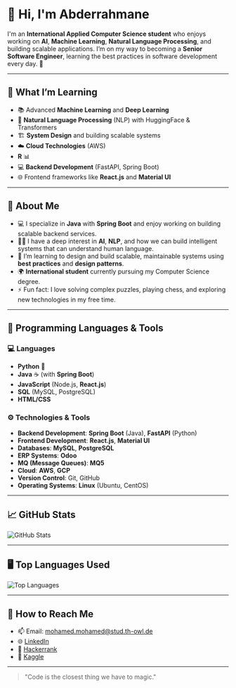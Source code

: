 # 👋 Hi, I'm Abderrahmane

I'm an **International Applied Computer Science student** who enjoys working on **AI**, **Machine Learning**, **Natural Language Processing**, and building scalable applications. I’m on my way to becoming a **Senior Software Engineer**, learning the best practices in software development every day. 🚀

---

## 🌱 What I’m Learning
- 📚 Advanced **Machine Learning** and **Deep Learning**
- 🧠 **Natural Language Processing** (NLP) with HuggingFace & Transformers
- 🏗️ **System Design** and building scalable systems
- ☁️ **Cloud Technologies** (AWS)
- **R** 📊
- 💻 **Backend Development** (FastAPI, Spring Boot)
- 🌐 Frontend frameworks like **React.js** and **Material UI**

---

## 💬 About Me

- 💻 I specialize in **Java** with **Spring Boot** and enjoy working on building scalable backend services.
- 🧑‍🏫 I have a deep interest in **AI**, **NLP**, and how we can build intelligent systems that can understand human language.
- 🔧 I’m learning to design and build scalable, maintainable systems using **best practices** and **design patterns**.
- 🌍 **International student** currently pursuing my Computer Science degree.
- ⚡ Fun fact: I love solving complex puzzles, playing chess, and exploring new technologies in my free time.

---

## 🔧 Programming Languages & Tools

### 💻 **Languages**
- **Python** 🐍
- **Java** ☕ (with **Spring Boot**)
- **JavaScript** (Node.js, **React.js**)
- **SQL** (MySQL, PostgreSQL)
- **HTML/CSS**

### ⚙️ **Technologies & Tools**
- **Backend Development**: **Spring Boot** (Java), **FastAPI** (Python)
- **Frontend Development**: **React.js**, **Material UI**
- **Databases**: **MySQL**, **PostgreSQL**
- **ERP Systems**: **Odoo**
- **MQ (Message Queues)**: **MQ5**
- **Cloud**: **AWS**, **GCP**
- **Version Control**: Git, GitHub
- **Operating Systems**: **Linux** (Ubuntu, CentOS)

---

## 📈 GitHub Stats

![GitHub Stats](https://github-readme-stats.vercel.app/api?username=Abderrahmanec&show_icons=true&theme=tokyonight)

---

## 🖥️ Top Languages Used

![Top Languages](https://github-readme-stats.vercel.app/api/top-langs/?username=Abderrahmanec&theme=tokyonight&langs_count=5&layout=compact)

---

## 💬 How to Reach Me
- 📫 Email: mohamed.mohamed@stud.th-owl.de
- 🌐 [LinkedIn](https://www.linkedin.com/in/Abderrahmanemc/)
- 💼 [Hackerrank](https://www.hackerrank.com/profile/Abderrahmanemc)
- 💬 [Kaggle](https://www.kaggle.com/abdoumc)

<!--
## 🌟 Featured Projects

Here are a few of my **recent projects**:

- **[NLP Sentiment Analysis](https://github.com/Abderrahmanec/nlp-sentiment-analysis)** - A sentiment analysis model using **BERT**.
- **[Chatbot with NLP](https://github.com/Abderrahmanec/chatbot-nlp)** - A chatbot powered by **Transformers** and **Rasa**.
- **[Weather App](https://github.com/Abderrahmanec/weather-app)** - A simple weather app with **React.js** and **Node.js**.

> *Feel free to check out more of my projects on my [GitHub Profile](https://github.com/Abderrahmanec).* 
-->

---

> "Code is the closest thing we have to magic."

<!---
Abderrahmanec/Abderrahmanec is a ✨ special ✨ repository because its `README.md` appears on your GitHub profile.
--->
